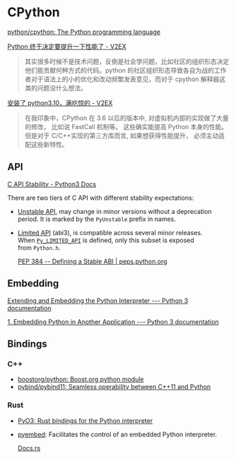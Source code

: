 # CPython
[python/cpython: The Python programming language](https://github.com/python/cpython)

[Python 终于决定要提升一下性能了 - V2EX](https://www.v2ex.com/t/776893)
> 其实很多时候不是技术问题，反倒是社会学问题，比如社区的组织形态决定他们能贡献何种方式的代码。python 的社区组织形态导致各自为战的工作者对于语法上的小的优化和改动频繁发表意见，而对于 cpython 解释器这类的问题没什么想法。

[安装了 python3.10，满吃惊的 - V2EX](https://www.v2ex.com/t/843931)
> 在我印象中，CPython 在 3.6 以后的版本中, 对虚拟机内部的实现做了大量的修改， 比如说 FastCall 机制等。 这些确实能提高 Python 本身的性能。但是对于 C/C++实现的第三方库而言, 如果想获得性能提升， 必须主动适配这些新特性。

## API
[C API Stability - Python3 Docs](https://docs.python.org/3/c-api/stable.html)

There are two tiers of C API with different stability expectations:
- [Unstable API](https://docs.python.org/3/c-api/stable.html#unstable-c-api), may change in minor versions without a deprecation period. It is marked by the `PyUnstable` prefix in names.
- [Limited API](https://docs.python.org/3/c-api/stable.html#limited-c-api) (abi3), is compatible across several minor releases. When [`Py_LIMITED_API`](https://docs.python.org/3/c-api/stable.html#c.Py_LIMITED_API "Py_LIMITED_API") is defined, only this subset is exposed from `Python.h`.

  [PEP 384 -- Defining a Stable ABI | peps.python.org](https://peps.python.org/pep-0384/)

## Embedding
[Extending and Embedding the Python Interpreter --- Python 3 documentation](https://docs.python.org/3/extending/index.html#extending-index)

[1\. Embedding Python in Another Application --- Python 3 documentation](https://docs.python.org/3/extending/embedding.html#embedding-python-in-c)

## Bindings
### C++
- [boostorg/python: Boost.org python module](https://github.com/boostorg/python)
- [pybind/pybind11: Seamless operability between C++11 and Python](https://github.com/pybind/pybind11)

### Rust
- [PyO3: Rust bindings for the Python interpreter](https://github.com/PyO3/pyo3)
- [pyembed](https://gregoryszorc.com/docs/pyoxidizer/main/pyembed.html): Facilitates the control of an embedded Python interpreter.
  
  [Docs.rs](https://docs.rs/pyembed/latest/pyembed/)